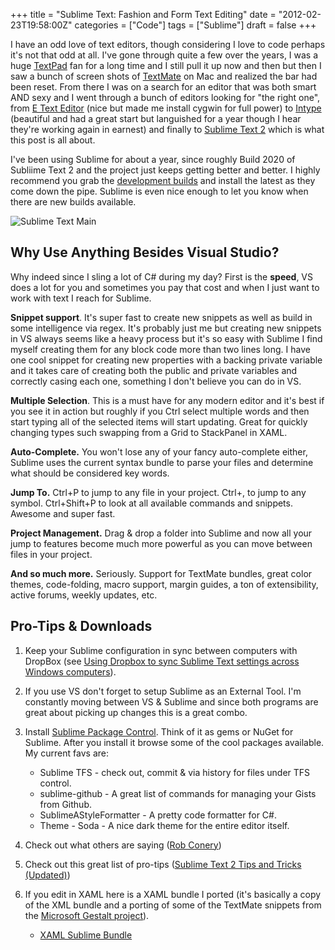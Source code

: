 +++
title = "Sublime Text: Fashion and Form Text Editing"
date = "2012-02-23T19:58:00Z"
categories = ["Code"]
tags = ["Sublime"]
draft = false
+++

I have an odd love of text editors, though considering I love to code perhaps it's not that odd at all.  I've gone through quite a few over the years, I was a huge [TextPad](http://www.textpad.com/) fan for a long time and I still pull it up now and then but then I saw a bunch of screen shots of [TextMate](http://macromates.com/) on Mac and realized the bar had been reset.  From there I was on a search for an editor that was both smart AND sexy and I went through a bunch of editors looking for "the right one", from [E Text Editor](http://www.e-texteditor.com/) (nice but made me install cygwin for full power) to [Intype](http://inotai.com/intype/) (beautiful and had a great start but languished for a year though I hear they're working again in earnest) and finally to [Sublime Text 2](http://www.sublimetext.com/) which is what this post is all about.

I've been using Sublime for about a year, since roughly Build 2020 of Subliime Text 2 and the project just keeps getting better and better.  I highly recommend you grab the [development builds](http://www.sublimetext.com/2) and install the latest as they come down the pipe.  Sublime is even nice enough to let you know when there are new builds available.

![Sublime Text Main](/images/SublimeTextMain.png "Sublime Text Main")

## Why Use Anything Besides Visual Studio?

Why indeed since I sling a lot of C# during my day?  First is the **speed**, VS does a lot for you and sometimes you pay that cost and when I just want to work with text I reach for Sublime.

**Snippet support**.  It's super fast to create new snippets as well as build in some intelligence via regex.  It's probably just me but creating new snippets in VS always seems like a heavy process but it's so easy with Sublime I find myself creating them for any block code more than two lines long.  I have one cool snippet for creating new properties with a backing private variable and it takes care of creating both the public and private variables and correctly casing each one, something I don't believe you can do in VS.

**Multiple Selection**. This is a must have for any modern editor and it's best if you see it in action but roughly if you Ctrl select multiple words and then start typing all of the selected items will start updating.  Great for quickly changing types such swapping from a Grid to StackPanel in XAML.

**Auto-Complete.** You won't lose any of your fancy auto-complete either, Sublime uses the current syntax bundle to parse your files and determine what should be considered key words.

**Jump To.** Ctrl+P to jump to any file in your project. Ctrl+, to jump to any symbol. Ctrl+Shift+P to look at all available commands and snippets.  Awesome and super fast.

**Project Management.** Drag & drop a folder into Sublime and now all your jump to features become much more powerful as you can move between files in your project.

**And so much more.**  Seriously. Support for TextMate bundles, great color themes, code-folding, macro support, margin guides, a ton of extensibility, active forums, weekly updates, etc.

## Pro-Tips & Downloads

1. Keep your Sublime configuration in sync between computers with DropBox (see [Using Dropbox to sync Sublime Text settings across Windows computers](http://juhap.iki.fi/misc/using-dropbox-to-sync-sublime-text-settings-across-windows-computers/)).

2. If you use VS don't forget to setup Sublime as an External Tool.  I'm constantly moving between VS & Sublime and since both programs are great about picking up changes this is a great combo.

3. Install [Sublime Package Control](http://wbond.net/sublime_packages/package_control).  Think of it as gems or NuGet for Sublime.  After you install it browse some of the cool packages available.  My current favs are:

    * Sublime TFS - check out, commit & via history for files under TFS control.
    * sublime-github - A great list of commands for managing your Gists from Github.
    * SublimeAStyleFormatter - A pretty code formatter for C#.
    * Theme - Soda -  A nice dark theme for the entire editor itself.

4. Check out what others are saying ([Rob Conery](http://wekeroad.com/2012/01/13/sublime-text-the-text-editor-youll-fall-in-love-with-3/))

5. Check out this great list of pro-tips ([Sublime Text 2 Tips and Tricks (Updated)](http://net.tutsplus.com/tutorials/tools-and-tips/sublime-text-2-tips-and-tricks/))

6. If you edit in XAML here is a XAML bundle I ported (it's basically a copy of the XML bundle and a porting of some of the TextMate snippets from the [Microsoft Gestalt project](http://visitmix.com/labs/gestalt/)).

    * [XAML Sublime Bundle](/downloads/XAML.zip)

